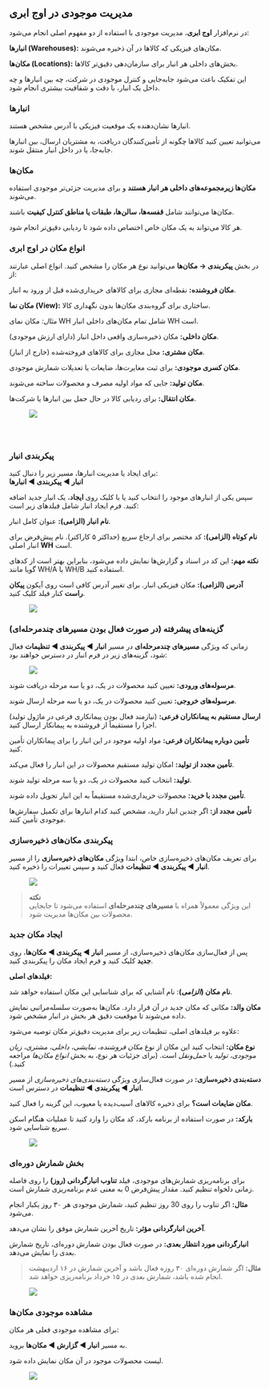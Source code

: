 <h2>مدیریت موجودی در اوج ابری</h2><p>در نرم‌افزار <strong>اوج ابری</strong>، مدیریت موجودی با استفاده از دو مفهوم اصلی انجام می‌شود:</p><p><strong>انبارها (Warehouses):</strong> مکان‌های فیزیکی که کالاها در آن ذخیره می‌شوند.</p><p><strong>مکان‌ها (Locations):</strong> بخش‌های داخلی هر انبار برای سازمان‌دهی دقیق‌تر کالاها.</p><p>این تفکیک باعث می‌شود جابه‌جایی و کنترل موجودی در شرکت، چه بین انبارها و چه داخل یک انبار، با دقت و شفافیت بیشتری انجام شود.</p><h3>انبارها</h3><p>انبارها نشان‌دهنده یک موقعیت فیزیکی با آدرس مشخص هستند.</p><p>می‌توانید تعیین کنید کالاها چگونه از تأمین‌کنندگان دریافت، به مشتریان ارسال، بین انبارها جابه‌جا، یا در داخل انبار منتقل شوند.</p><h3>مکان‌ها</h3><p><strong>مکان‌ها زیرمجموعه‌های داخلی هر انبار هستند</strong> و برای مدیریت جزئی‌تر موجودی استفاده می‌شوند.</p><p>مکان‌ها می‌توانند شامل <strong>قفسه‌ها، سالن‌ها، طبقات یا مناطق کنترل کیفیت</strong> باشند.</p><p>هر کالا می‌تواند به یک مکان خاص اختصاص داده شود تا ردیابی دقیق‌تر انجام شود.</p><h3>انواع مکان در اوج ابری</h3><p>در بخش <strong>پیکربندی → مکان‌ها</strong> می‌توانید نوع هر مکان را مشخص کنید. انواع اصلی عبارتند از:</p><p><strong>مکان فروشنده:</strong> نقطه‌ای مجازی برای کالاهای خریداری‌شده قبل از ورود به انبار.</p><p><strong>مکان نما (View):</strong> ساختاری برای گروه‌بندی مکان‌ها بدون نگهداری کالا.</p><p><i>مثال:</i> مکان نمای WH شامل تمام مکان‌های داخلی انبار WH است.</p><p><strong>مکان داخلی:</strong> مکان ذخیره‌سازی واقعی داخل انبار (دارای ارزش موجودی).</p><p><strong>مکان مشتری:</strong> محل مجازی برای کالاهای فروخته‌شده (خارج از انبار).</p><p><strong>مکان کسری موجودی:</strong> برای ثبت مغایرت‌ها، ضایعات یا تعدیلات شمارش موجودی.</p><p><strong>مکان تولید:</strong> جایی که مواد اولیه مصرف و محصولات ساخته می‌شوند.</p><p><strong>مکان انتقال:</strong> برای ردیابی کالا در حال حمل بین انبارها یا شرکت‌ها.</p><figure class="image"><img src="https://hub.amootsoft.com/content/editor/368b53d0-4d5c-4966-99e8-f4e908095b481.png.png"></figure><h3>&nbsp;</h3><h3>پیکربندی انبار</h3><p>برای ایجاد یا مدیریت انبارها، مسیر زیر را دنبال کنید:<br><strong>انبار ◄ پیکربندی ◄ انبارها</strong></p><p>سپس یکی از انبارهای موجود را انتخاب کنید یا با کلیک روی <strong>ایجاد</strong>، یک انبار جدید اضافه کنید. فرم ایجاد انبار شامل فیلدهای زیر است:</p><p><strong>نام انبار (الزامی):</strong> عنوان کامل انبار.</p><p><strong>نام کوتاه (الزامی):</strong> کد مختصر برای ارجاع سریع (حداکثر ۵ کاراکتر). نام پیش‌فرض برای انبار اصلی <strong>WH</strong> است.</p><p><strong>نکته مهم:</strong> این کد در اسناد و گزارش‌ها نمایش داده می‌شود، بنابراین بهتر است از کدهای گویا مانند WH/A یا WH/B استفاده کنید.</p><p><strong>آدرس (الزامی):</strong> مکان فیزیکی انبار. برای تغییر آدرس کافی است روی آیکون <strong>پیکان راست</strong> کنار فیلد کلیک کنید.</p><figure class="image"><img src="https://hub.amootsoft.com/content/editor/1bfa95b7-15bb-4740-9f5a-5896477cc2af2.png.png"></figure><h3>گزینه‌های پیشرفته (در صورت فعال بودن مسیرهای چندمرحله‌ای)</h3><p>زمانی که ویژگی <strong>مسیرهای چندمرحله‌ای</strong> در مسیر <strong>انبار ◄ پیکربندی ◄ تنظیمات</strong> فعال شود، گزینه‌های زیر در فرم انبار در دسترس خواهند بود:</p><figure class="image"><img src="https://hub.amootsoft.com/content/editor/517f02f1-254a-4211-876a-dc10998afbeb3.png.png"></figure><p><strong>مرسوله‌های ورودی:</strong> تعیین کنید محصولات در یک، دو یا سه مرحله دریافت شوند.</p><p><strong>مرسوله‌های خروجی:</strong> تعیین کنید محصولات در یک، دو یا سه مرحله ارسال شوند.</p><p><strong>ارسال مستقیم به پیمانکاران فرعی:</strong> (نیازمند فعال بودن پیمانکاری فرعی در ماژول تولید) اجزا را مستقیماً از فروشنده به پیمانکار ارسال کنید.</p><p><strong>تأمین دوباره پیمانکاران فرعی:</strong> مواد اولیه موجود در این انبار را برای پیمانکاران تأمین کنید.</p><p><strong>تأمین مجدد از تولید:</strong> امکان تولید مستقیم محصولات در این انبار را فعال می‌کند.</p><p><strong>تولید:</strong> انتخاب کنید محصولات در یک، دو یا سه مرحله تولید شوند.</p><p><strong>تأمین مجدد با خرید:</strong> محصولات خریداری‌شده مستقیماً به این انبار تحویل داده شوند.</p><p><strong>تأمین مجدد از:</strong> اگر چندین انبار دارید، مشخص کنید کدام انبارها برای تکمیل سفارش‌ها موجودی تأمین کنند.</p><h3>پیکربندی مکان‌های ذخیره‌سازی</h3><p>برای تعریف مکان‌های ذخیره‌سازی خاص، ابتدا ویژگی <strong>مکان‌های ذخیره‌سازی</strong> را از مسیر <strong>انبار ◄ پیکربندی ◄ تنظیمات</strong> فعال کنید و سپس تغییرات را ذخیره کنید.</p><figure class="image"><img src="https://hub.amootsoft.com/content/editor/37df99f8-4285-4a84-ae21-04ff9298b3294.png.png"></figure><blockquote><p><strong>نکته</strong><br>این ویژگی معمولاً همراه با <strong>مسیرهای چندمرحله‌ای</strong> استفاده می‌شود تا جابجایی محصولات بین مکان‌ها مدیریت شود.</p></blockquote><h3>ایجاد مکان جدید</h3><p>پس از فعال‌سازی مکان‌های ذخیره‌سازی، از مسیر <strong>انبار ◄ پیکربندی ◄ مکان‌ها</strong>، روی <strong>جدید</strong> کلیک کنید و فرم ایجاد مکان را پیکربندی کنید.</p><p><strong>فیلدهای اصلی:</strong></p><p><strong>نام مکان (</strong><i><strong>الزامی</strong></i><strong>)</strong>: نام آشنایی که برای شناسایی این مکان استفاده خواهد شد.</p><p><strong>مکان والد:</strong> مکانی که مکان جدید در آن قرار دارد. مکان‌ها به‌صورت سلسله‌مراتبی نمایش داده می‌شوند تا موقعیت دقیق هر بخش در انبار مشخص شود.</p><p>علاوه بر فیلدهای اصلی، تنظیمات زیر برای مدیریت دقیق‌تر مکان توصیه می‌شود:</p><p><strong>نوع مکان:</strong> انتخاب کنید این مکان از نوع <i>مکان فروشنده، نمایشی، داخلی، مشتری، زیان موجودی، تولید</i> یا <i>حمل‌ونقل</i> است. (برای جزئیات هر نوع، به بخش <i>انواع مکان‌ها</i> مراجعه کنید.)</p><p><strong>دسته‌بندی ذخیره‌سازی:</strong> در صورت فعال‌سازی ویژگی <i>دسته‌بندی‌های ذخیره‌سازی</i> از مسیر <strong>انبار ◄ پیکربندی ◄ تنظیمات</strong> در دسترس است.</p><p><strong>مکان ضایعات است؟</strong> برای ذخیره کالاهای آسیب‌دیده یا معیوب، این گزینه را فعال کنید.</p><p><strong>بارکد:</strong> در صورت استفاده از برنامه بارکد، کد مکان را وارد کنید تا عملیات هنگام اسکن سریع شناسایی شود.</p><figure class="image"><img src="https://hub.amootsoft.com/content/editor/9d8f60a5-3a59-4d35-80dd-f66efd9f18566.png.png"></figure><h3>بخش شمارش دوره‌ای</h3><p>برای برنامه‌ریزی شمارش‌های موجودی، فیلد <strong>تناوب انبارگردانی (روز)</strong> را روی فاصله زمانی دلخواه تنظیم کنید. مقدار پیش‌فرض 0 به معنی عدم برنامه‌ریزی شمارش است.</p><p><strong>مثال:</strong> اگر تناوب را روی 30 روز تنظیم کنید، شمارش موجودی هر ۳۰ روز یکبار انجام می‌شود.</p><p><strong>آخرین انبارگردانی مؤثر:</strong> تاریخ آخرین شمارش موفق را نشان می‌دهد.</p><p><strong>انبارگردانی مورد انتظار بعدی:</strong> در صورت فعال بودن شمارش دوره‌ای، تاریخ شمارش بعدی را نمایش می‌دهد.</p><blockquote><p><strong>مثال:</strong> اگر شمارش دوره‌ای ۳۰ روزه فعال باشد و آخرین شمارش در ۱۶ اردیبهشت انجام شده باشد، شمارش بعدی در ۱۵ خرداد برنامه‌ریزی خواهد شد.</p></blockquote><figure class="image"><img src="https://hub.amootsoft.com/content/editor/0a6a7de2-7b2a-4173-8556-1383de8e42f25.png.png"></figure><h3>مشاهده موجودی مکان‌ها</h3><p>برای مشاهده موجودی فعلی هر مکان:</p><p>به مسیر <strong>انبار ◄ گزارش ◄ مکان‌ها</strong> بروید.</p><p>لیست محصولات موجود در آن مکان نمایش داده شود.</p><figure class="image"><img src="https://hub.amootsoft.com/content/editor/8de38a19-bee4-4ca5-9212-4b696eb2454b7.png.png"></figure>